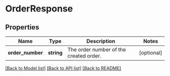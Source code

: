 # OrderResponse

## Properties
Name | Type | Description | Notes
------------ | ------------- | ------------- | -------------
**order_number** | **string** | The order number of the created order. | [optional] 

[[Back to Model list]](../README.md#documentation-for-models) [[Back to API list]](../README.md#documentation-for-api-endpoints) [[Back to README]](../README.md)


